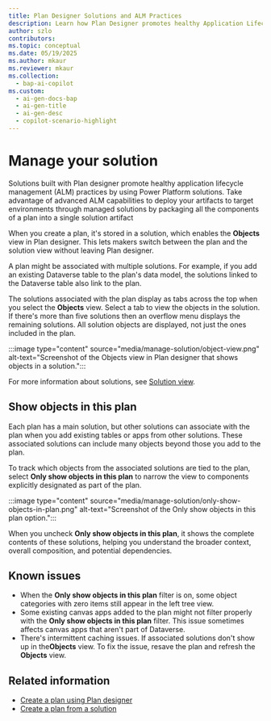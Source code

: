 ```yaml
---
title: Plan Designer Solutions and ALM Practices  
description: Learn how Plan Designer promotes healthy Application Lifecycle Management (ALM) practices by packaging plan components into solutions for advanced ALM capabilities.  
author: szlo  
contributors:  
ms.topic: conceptual  
ms.date: 05/19/2025  
ms.author: mkaur  
ms.reviewer: mkaur  
ms.collection:  
  - bap-ai-copilot  
ms.custom:  
  - ai-gen-docs-bap  
  - ai-gen-title  
  - ai-gen-desc  
  - copilot-scenario-highlight  
---
```


# Manage your solution

Solutions built with Plan designer promote healthy application lifecycle management (ALM) practices by using Power Platform solutions. Take advantage of advanced ALM capabilities to deploy your artifacts to target environments through managed solutions by packaging all the components of a plan into a single solution artifact

When you create a plan, it's stored in a solution, which enables the **Objects** view in Plan designer. This lets makers switch between the plan and the solution view without leaving Plan designer.

A plan might be associated with multiple solutions. For example, if you add an existing Dataverse table to the plan's data model, the solutions linked to the Dataverse table also link to the plan.

The solutions associated with the plan display as tabs across the top when you select the **Objects** view. Select a tab to view the objects in the solution. If there's more than five solutions then an overflow menu displays the remaining solutions. All solution objects are displayed, not just the ones included in the plan.

:::image type="content" source="media/manage-solution/object-view.png" alt-text="Screenshot of the Objects view in Plan designer that shows objects in a solution.":::

For more information about solutions, see [Solution view](/power-apps/maker/data-platform/solutions-area).

## Show objects in this plan

Each plan has a main solution, but other solutions can associate with the plan when you add existing tables or apps from other solutions. These associated solutions can include many objects beyond those you add to the plan. 

To track which objects from the associated solutions are tied to the plan, select **Only show objects in this plan** to narrow the view to components explicitly designated as part of the plan. 

:::image type="content" source="media/manage-solution/only-show-objects-in-plan.png" alt-text="Screenshot of the Only show objects in this plan option.":::

When you uncheck **Only show objects in this plan**, it shows the complete contents of these solutions, helping you understand the broader context, overall composition, and potential dependencies.

## Known issues

- When the **Only show objects in this plan** filter is on, some object categories with zero items still appear in the left tree view.
- Some existing canvas apps added to the plan might not filter properly with the **Only show objects in this plan** filter. This issue sometimes affects canvas apps that aren't part of Dataverse.
- There's intermittent caching issues. If associated solutions don't show up in the**Objects** view. To fix the issue, resave the plan and refresh the **Objects** view.

## Related information

- [Create a plan using Plan designer](create-plan.md)
- [Create a plan from a solution](create-plan-from-solution.md)